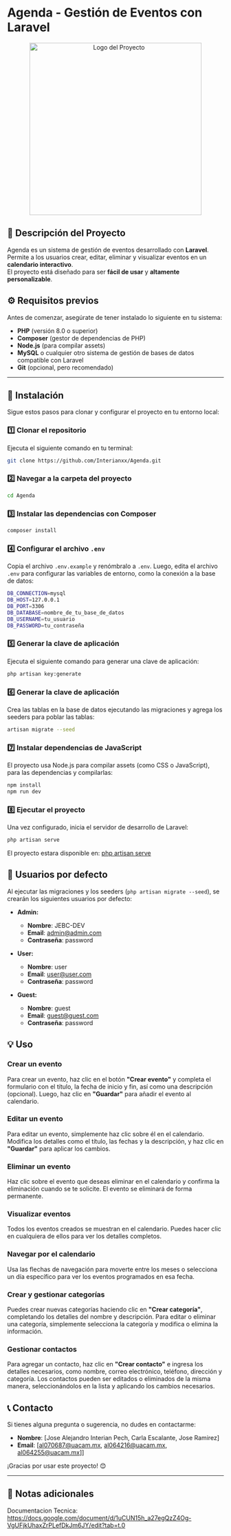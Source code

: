 # Agenda - Gestión de Eventos con Laravel

<p align="center"> 
  <a href="https://github.com/Interianxx/Agenda" target="_blank"> 
    <img src="https://raw.githubusercontent.com/laravel/art/master/logo-lockup/5%20SVG/2%20CMYK/1%20Full%20Color/laravel-logolockup-cmyk-red.svg" width="400" alt="Logo del Proyecto"> 
  </a> 
</p>

## 📌 Descripción del Proyecto

Agenda es un sistema de gestión de eventos desarrollado con **Laravel**. Permite a los usuarios crear, editar, eliminar y visualizar eventos en un **calendario interactivo**.  
El proyecto está diseñado para ser **fácil de usar** y **altamente personalizable**.

## ⚙️ Requisitos previos

Antes de comenzar, asegúrate de tener instalado lo siguiente en tu sistema:

- **PHP** (versión 8.0 o superior)
- **Composer** (gestor de dependencias de PHP)
- **Node.js** (para compilar assets)
- **MySQL** o cualquier otro sistema de gestión de bases de datos compatible con Laravel
- **Git** (opcional, pero recomendado)

---

## 🚀 Instalación

Sigue estos pasos para clonar y configurar el proyecto en tu entorno local:

### 1️⃣ Clonar el repositorio
Ejecuta el siguiente comando en tu terminal:
```bash
git clone https://github.com/Interianxx/Agenda.git
```

### 2️⃣ Navegar a la carpeta del proyecto
```bash
cd Agenda
```

### 3️⃣ Instalar las dependencias con Composer
```bash
composer install
```

### 4️⃣ Configurar el archivo `.env`
Copia el archivo `.env.example` y renómbralo a `.env`. Luego, edita el archivo `.env` para configurar las variables de entorno, como la conexión a la base de datos:

```bash
DB_CONNECTION=mysql
DB_HOST=127.0.0.1
DB_PORT=3306
DB_DATABASE=nombre_de_tu_base_de_datos
DB_USERNAME=tu_usuario
DB_PASSWORD=tu_contraseña

```

### 5️⃣ Generar la clave de aplicación
Ejecuta el siguiente comando para generar una clave de aplicación:

```bash
php artisan key:generate

```

### 6️⃣ Generar la clave de aplicación
Crea las tablas en la base de datos ejecutando las migraciones y agrega los seeders para poblar las tablas:

```bash
artisan migrate --seed

```

### 7️⃣ Instalar dependencias de JavaScript
El proyecto usa Node.js para compilar assets (como CSS o JavaScript), para las dependencias y compilarlas:

```bash
npm install
npm run dev
```

### 8️⃣ Ejecutar el proyecto
Una vez configurado, inicia el servidor de desarrollo de Laravel:

```bash
php artisan serve
```

El proyecto estara disponible en: 
[php artisan serve](http://127.0.0.1:8000)

## 👥 Usuarios por defecto

Al ejecutar las migraciones y los seeders (`php artisan migrate --seed`), se crearán los siguientes usuarios por defecto:

- **Admin:**
  - **Nombre**: JEBC-DEV
  - **Email**: admin@admin.com
  - **Contraseña**: password

- **User:**
  - **Nombre**: user
  - **Email**: user@user.com
  - **Contraseña**: password

- **Guest:**
  - **Nombre**: guest
  - **Email**: guest@guest.com
  - **Contraseña**: password


## 💡 Uso

### Crear un evento
Para crear un evento, haz clic en el botón **"Crear evento"** y completa el formulario con el título, la fecha de inicio y fin, así como una descripción (opcional). Luego, haz clic en **"Guardar"** para añadir el evento al calendario.

### Editar un evento
Para editar un evento, simplemente haz clic sobre él en el calendario. Modifica los detalles como el título, las fechas y la descripción, y haz clic en **"Guardar"** para aplicar los cambios.

### Eliminar un evento
Haz clic sobre el evento que deseas eliminar en el calendario y confirma la eliminación cuando se te solicite. El evento se eliminará de forma permanente.

### Visualizar eventos
Todos los eventos creados se muestran en el calendario. Puedes hacer clic en cualquiera de ellos para ver los detalles completos.

### Navegar por el calendario
Usa las flechas de navegación para moverte entre los meses o selecciona un día específico para ver los eventos programados en esa fecha.

### Crear y gestionar categorías
Puedes crear nuevas categorías haciendo clic en **"Crear categoría"**, completando los detalles del nombre y descripción. Para editar o eliminar una categoría, simplemente selecciona la categoría y modifica o elimina la información.

### Gestionar contactos
Para agregar un contacto, haz clic en **"Crear contacto"** e ingresa los detalles necesarios, como nombre, correo electrónico, teléfono, dirección y categoría. Los contactos pueden ser editados o eliminados de la misma manera, seleccionándolos en la lista y aplicando los cambios necesarios.

## 📞 Contacto

Si tienes alguna pregunta o sugerencia, no dudes en contactarme:

- **Nombre**: [Jose Alejandro Interian Pech, Carla Escalante, Jose Ramirez]
- **Email**: [al070687@uacam.mx, al064216@uacam.mx, al064255@uacam.mx]]

¡Gracias por usar este proyecto! 😊

---

## 📝 Notas adicionales

Documentacion Tecnica: https://docs.google.com/document/d/1uCUN15h_a27egQzZ4Og-VgUFjkUhaxZrPLefDkJm6JY/edit?tab=t.0



